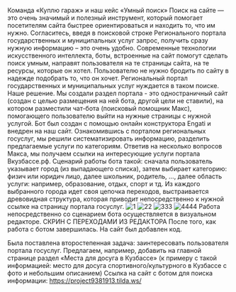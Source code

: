 Команда «Куплю гараж» и  наш кейс «Умный поиск»
Поиск на сайте — это очень значимый и полезный инструмент, который помогает посетителям сайта быстрее ориентироваться и находить то, что им нужно. Согласитесь, введя в поисковой строке Регионального портала государственных и муниципальных услуг запрос, получить сразу нужную информацию – это очень удобно. 
Современные технологии искусственного интеллекта, боты, встроенные на сайт помогут сделать поиск умным, направят пользователя на те страницы сайта, на те ресурсы, которые он хотел. Пользователю не нужно бродить по сайту в надежде подобрать то, что он хочет. 
Региональный портал государственных и муниципальных услуг нуждается в таком поиске.
Наше решение. Мы создали раздел портала -  это одностраничный сайт (создан с целью размещения на ней бота, другой цели не ставили), на котором разместили чат-бота (поисковый помощник Макс), помогающего пользователю выйти на нужные страницы с нужной услугой.
Бот был создан с помощью онлайн конструктора Engati и внедрен на наш сайт.
Ознакомившись с порталом региональных госуслуг, мы решили систематизировать информацию, разделить предлагаемые услуги по категориям. 
Ответив на несколько вопросов Макса, мы получаем ссылки на интересующие услуги портала Вкузбассе.рф.
Сценарий работы бота такой: сначала пользователь указывает город (из выпадающего списка), затем выбирает категорию: физич или юридич лицо, далее школьник,  родитель, …, далее область услуги: например, образование, отдых, спорт и тд.
Из каждого выбранного города идет своя цепочка переходов, выстраивается древовидная структура, которая приводит непосредственно к нужной ссылке на страницу портала госуслуг.
![1](https://github.com/Wrawww/kuplu_garage/assets/117288329/b363004d-360a-4dfb-95c0-b51cd9dd71ed)
![22](https://github.com/Wrawww/kuplu_garage/assets/117288329/1bb05c2c-e32c-479c-949a-d59eb4100a1e)
![333](https://github.com/Wrawww/kuplu_garage/assets/117288329/13b7d3e6-3a15-4131-8c29-ea3ac925426b)
![4444](https://github.com/Wrawww/kuplu_garage/assets/117288329/ef4c1bd0-66bf-422b-960e-7b966ca283fd)
Работа непосредственно со сценарием бота осуществляется в визуальном редакторе. 
СКРИН С ПЕРЕХОДАМИ ИЗ РЕДАКТОРА 
После того, как работа с ботом завершилась. На сайт был добавлен код. 

Была поставлена второстепенная задача: заинтересовать пользователя портала госуслуг. Предлагаем, например, добавить на главной странице раздел «Места для досуга в Кузбассе» (к примеру с такой информацией: место для досуга спортивного/культурного  в Кузбассе с фото и небольшим описанием)
Ссылка на сайт с ботом для поиска информации: https://project9381913.tilda.ws/
